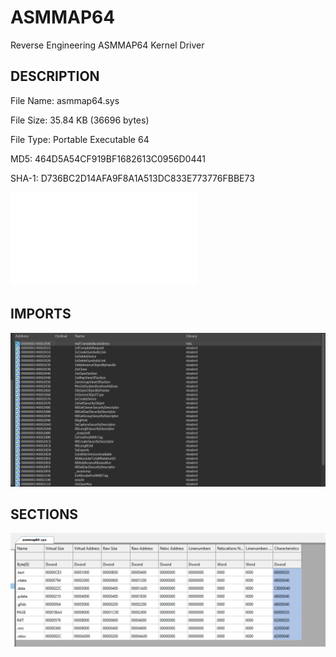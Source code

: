# ASMMAP64
 Reverse Engineering ASMMAP64 Kernel Driver

 ## DESCRIPTION

File Name: asmmap64.sys

File Size: 35.84 KB (36696 bytes)

File Type: Portable Executable 64

MD5: 464D5A54CF919BF1682613C0956D0441

SHA-1: D736BC2D14AFA9F8A1A513DC833E773776FBBE73


![See full IDA disasembly](Driver%20Codes/ida.asm)




## IMPORTS

![Imports](imports1.png)


## SECTIONS

![File Section Headers](sections.png)